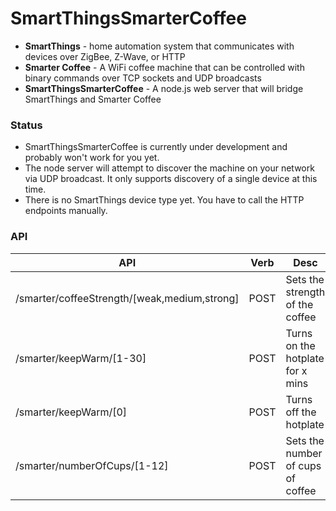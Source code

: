 # SmartThingsSmarterCoffee

* __SmartThings__ - home automation system that communicates with devices over ZigBee, Z-Wave, or HTTP
* __Smarter Coffee__ - A WiFi coffee machine that can be controlled with binary commands over TCP sockets and UDP broadcasts
* __SmartThingsSmarterCoffee__ - A node.js web server that will bridge SmartThings and Smarter Coffee

### Status
* SmartThingsSmarterCoffee is currently under development and probably won't work for you yet.
* The node server will attempt to discover the machine on your network via UDP broadcast. It only supports discovery of a single device at this time.
* There is no SmartThings device type yet. You have to call the HTTP endpoints manually.

### API
| API                                          | Verb | Desc                              |
|----------------------------------------------|------|-----------------------------------|
| /smarter/coffeeStrength/[weak,medium,strong] | POST | Sets the strength of the coffee   |
| /smarter/keepWarm/[1-30]                     | POST | Turns on the hotplate for x mins  |
| /smarter/keepWarm/[0]                        | POST | Turns off the hotplate            |
| /smarter/numberOfCups/[1-12]                 | POST | Sets the number of cups of coffee |

